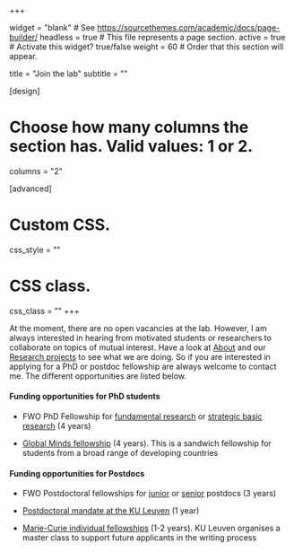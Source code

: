 +++

widget = "blank"  # See https://sourcethemes.com/academic/docs/page-builder/
headless = true  # This file represents a page section.
active = true  # Activate this widget? true/false
weight = 60  # Order that this section will appear.

title = "Join the lab"
subtitle = ""

[design]
  # Choose how many columns the section has. Valid values: 1 or 2.
  columns = "2"

 
[advanced]
 # Custom CSS. 
 css_style = ""
 
 # CSS class.
 css_class = ""
+++

At the moment, there are no open vacancies at the lab. However, I am always interested in hearing from motivated students or researchers to collaborate on topics of mutual interest. Have a look at [About](/#about) and our [Research projects](#projects) to see what we are doing. So if you are interested in applying for a PhD or postdoc fellowship are always welcome to contact me. The different opportunities are listed below.

#### Funding opportunities for PhD students
* FWO PhD Fellowship for [fundamental research](https://www.fwo.be/en/fellowships-funding/phd-fellowships/phd-fellowship-fundamental-research/) or [strategic basic research](https://www.fwo.be/en/fellowships-funding/phd-fellowships/phd-fellowship-strategic-basic-research/) (4 years)

* [Global Minds fellowship](https://www.kuleuven.be/english/international/development-cooperation/funding-possibilities/research-possibilities/phdcalls/index) (4 years). This is a sandwich fellowship for students from a broad range of developing countries

#### Funding opportunities for Postdocs
* FWO Postdoctoral fellowships for [junior](https://www.fwo.be/en/fellowships-funding/postdoctoral-fellowships/junior-postdoctoral-fellowship/) or [senior](https://www.fwo.be/en/fellowships-funding/postdoctoral-fellowships/senior-postdoctoral-fellowship/) postdocs (3 years)

* [Postdoctoral mandate at the KU Leuven](https://www.kuleuven.be/onderzoek/gedocumenteerd/index_en.html#details/fabde6aab3aa854014e53d171eb7f2f32dad349a) (1 year)

* [Marie-Curie individual fellowships](https://ec.europa.eu/research/mariecurieactions/actions/individual-fellowships_en) (1-2 years). KU Leuven organises a master class to support future applicants in the writing process
